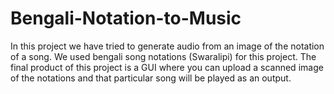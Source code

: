 # Bengali-Notation-to-Music
In this project we have tried to generate audio from an image of the notation of a song. We used bengali song notations (Swaralipi) for this project.
The final product of this project is a GUI where you can upload a scanned image of the notations and that particular song will be played as an output.
